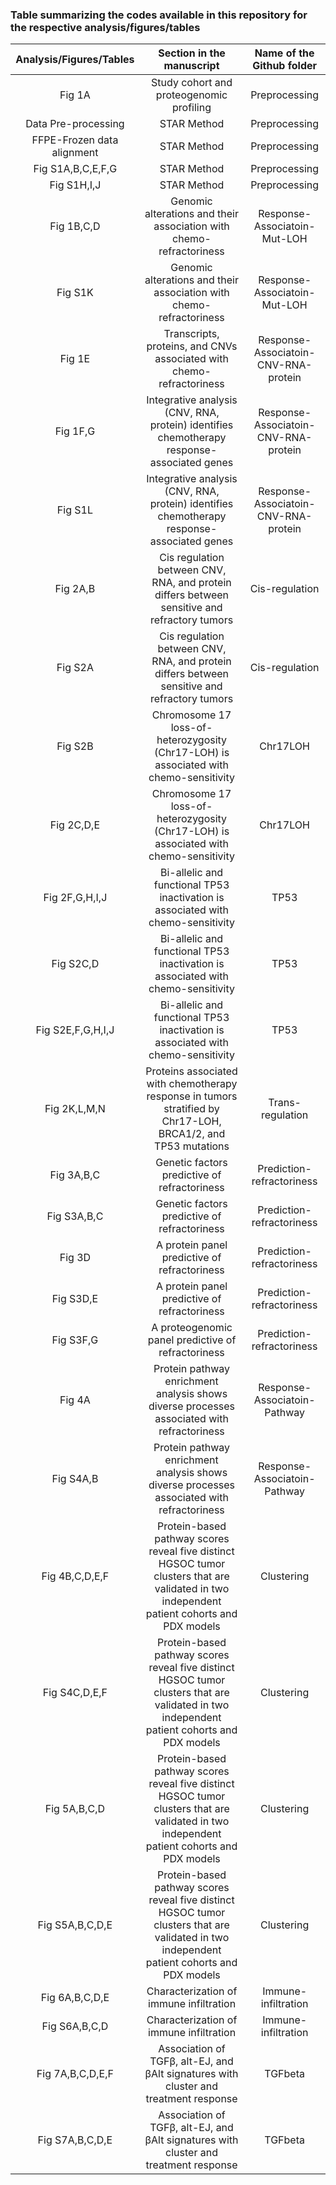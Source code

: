 ### Table summarizing the codes available in this repository for the respective analysis/figures/tables
  
| Analysis/Figures/Tables                 | Section in the manuscript    | Name of the Github folder |	
| :------------------------: |:-------------:| :-------------: |
| Fig 1A |	Study cohort and proteogenomic profiling| Preprocessing |
| Data Pre-processing | STAR Method | Preprocessing |
| FFPE-Frozen data alignment| STAR Method | Preprocessing |
| Fig S1A,B,C,E,F,G | STAR Method | Preprocessing |
| Fig S1H,I,J | STAR Method | Preprocessing |
| Fig 1B,C,D	| Genomic alterations and their association with chemo-refractoriness| Response-Associatoin-Mut-LOH |
| Fig S1K	| Genomic alterations and their association with chemo-refractoriness| Response-Associatoin-Mut-LOH |
| Fig 1E | Transcripts, proteins, and CNVs associated with chemo-refractoriness | Response-Associatoin-CNV-RNA-protein |
| Fig 1F,G | Integrative analysis (CNV, RNA, protein) identifies chemotherapy response-associated genes | Response-Associatoin-CNV-RNA-protein |
| Fig S1L | Integrative analysis (CNV, RNA, protein) identifies chemotherapy response-associated genes | Response-Associatoin-CNV-RNA-protein |
| Fig 2A,B | Cis regulation between CNV, RNA, and protein differs between sensitive and refractory tumors | Cis-regulation |
| Fig S2A | Cis regulation between CNV, RNA, and protein differs between sensitive and refractory tumors | Cis-regulation |
| Fig S2B | Chromosome 17 loss-of-heterozygosity (Chr17-LOH) is associated with chemo-sensitivity | Chr17LOH |
| Fig 2C,D,E | Chromosome 17 loss-of-heterozygosity (Chr17-LOH) is associated with chemo-sensitivity | Chr17LOH |
| Fig 2F,G,H,I,J | Bi-allelic and functional TP53 inactivation is associated with chemo-sensitivity | TP53 |
| Fig S2C,D | Bi-allelic and functional TP53 inactivation is associated with chemo-sensitivity | TP53 |
| Fig S2E,F,G,H,I,J | Bi-allelic and functional TP53 inactivation is associated with chemo-sensitivity | TP53 |
| Fig 2K,L,M,N | Proteins associated with chemotherapy response in tumors stratified by Chr17-LOH, BRCA1/2, and TP53 mutations | Trans-regulation |
| Fig 3A,B,C | Genetic factors predictive of refractoriness | Prediction-refractoriness |
| Fig S3A,B,C | Genetic factors predictive of refractoriness | Prediction-refractoriness |
| Fig 3D | A protein panel predictive of refractoriness | Prediction-refractoriness |
| Fig S3D,E | A protein panel predictive of refractoriness | Prediction-refractoriness |
| Fig S3F,G | A proteogenomic panel predictive of refractoriness | Prediction-refractoriness |
| Fig 4A | Protein pathway enrichment analysis shows diverse processes associated with refractoriness | Response-Associatoin-Pathway |
| Fig S4A,B | Protein pathway enrichment analysis shows diverse processes associated with refractoriness | Response-Associatoin-Pathway |
| Fig 4B,C,D,E,F | Protein-based pathway scores reveal five distinct HGSOC tumor clusters that are validated in two independent patient cohorts and PDX models| Clustering|
| Fig S4C,D,E,F | Protein-based pathway scores reveal five distinct HGSOC tumor clusters that are validated in two independent patient cohorts and PDX models| Clustering|
| Fig 5A,B,C,D | Protein-based pathway scores reveal five distinct HGSOC tumor clusters that are validated in two independent patient cohorts and PDX models| Clustering|
| Fig S5A,B,C,D,E | Protein-based pathway scores reveal five distinct HGSOC tumor clusters that are validated in two independent patient cohorts and PDX models| Clustering|
| Fig 6A,B,C,D,E | Characterization of immune infiltration | Immune-infiltration |
| Fig S6A,B,C,D | Characterization of immune infiltration | Immune-infiltration |
| Fig 7A,B,C,D,E,F | Association of TGFβ, alt-EJ, and βAlt signatures with cluster and treatment response | TGFbeta |
| Fig S7A,B,C,D,E | Association of TGFβ, alt-EJ, and βAlt signatures with cluster and treatment response | TGFbeta |



























